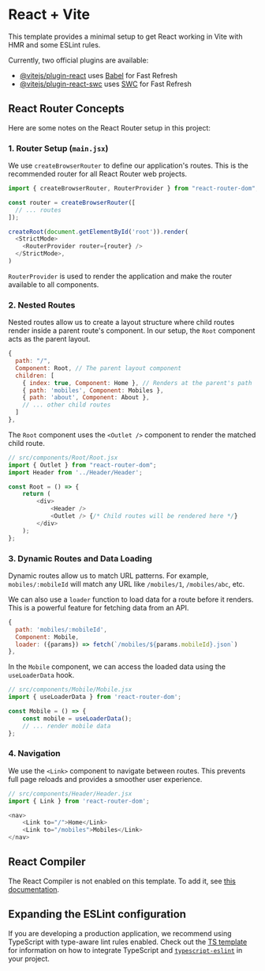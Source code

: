 # React + Vite

This template provides a minimal setup to get React working in Vite with HMR and some ESLint rules.

Currently, two official plugins are available:

- [@vitejs/plugin-react](https://github.com/vitejs/vite-plugin-react/blob/main/packages/plugin-react) uses [Babel](https://babeljs.io/) for Fast Refresh
- [@vitejs/plugin-react-swc](https://github.com/vitejs/vite-plugin-react/blob/main/packages/plugin-react-swc) uses [SWC](https://swc.rs/) for Fast Refresh

## React Router Concepts

Here are some notes on the React Router setup in this project:

### 1. Router Setup (`main.jsx`)

We use `createBrowserRouter` to define our application's routes. This is the recommended router for all React Router web projects.

```javascript
import { createBrowserRouter, RouterProvider } from "react-router-dom";

const router = createBrowserRouter([
  // ... routes
]);

createRoot(document.getElementById('root')).render(
  <StrictMode>
    <RouterProvider router={router} />
  </StrictMode>,
)
```

`RouterProvider` is used to render the application and make the router available to all components.

### 2. Nested Routes

Nested routes allow us to create a layout structure where child routes render inside a parent route's component. In our setup, the `Root` component acts as the parent layout.

```javascript
{
  path: "/",
  Component: Root, // The parent layout component
  children: [
    { index: true, Component: Home }, // Renders at the parent's path
    { path: 'mobiles', Component: Mobiles },
    { path: 'about', Component: About },
    // ... other child routes
  ]
},
```

The `Root` component uses the `<Outlet />` component to render the matched child route.

```javascript
// src/components/Root/Root.jsx
import { Outlet } from "react-router-dom";
import Header from '../Header/Header';

const Root = () => {
    return (
        <div>
            <Header />
            <Outlet /> {/* Child routes will be rendered here */}
        </div>
    );
};
```

### 3. Dynamic Routes and Data Loading

Dynamic routes allow us to match URL patterns. For example, `mobiles/:mobileId` will match any URL like `/mobiles/1`, `/mobiles/abc`, etc.

We can also use a `loader` function to load data for a route before it renders. This is a powerful feature for fetching data from an API.

```javascript
{
  path: 'mobiles/:mobileId',
  Component: Mobile,
  loader: ({params}) => fetch(`/mobiles/${params.mobileId}.json`)
},
```

In the `Mobile` component, we can access the loaded data using the `useLoaderData` hook.

```javascript
// src/components/Mobile/Mobile.jsx
import { useLoaderData } from 'react-router-dom';

const Mobile = () => {
    const mobile = useLoaderData();
    // ... render mobile data
};
```

### 4. Navigation

We use the `<Link>` component to navigate between routes. This prevents full page reloads and provides a smoother user experience.

```javascript
// src/components/Header/Header.jsx
import { Link } from 'react-router-dom';

<nav>
    <Link to="/">Home</Link>
    <Link to="/mobiles">Mobiles</Link>
</nav>
```

## React Compiler

The React Compiler is not enabled on this template. To add it, see [this documentation](https://react.dev/learn/react-compiler/installation).

## Expanding the ESLint configuration

If you are developing a production application, we recommend using TypeScript with type-aware lint rules enabled. Check out the [TS template](https://github.com/vitejs/vite/tree/main/packages/create-vite/template-react-ts) for information on how to integrate TypeScript and [`typescript-eslint`](https://typescript-eslint.io) in your project.
